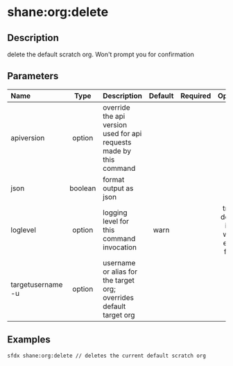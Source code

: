 <!-- This file has been generated with command 'sfdx hardis:doc:plugin:generate'. Please do not update it manually or it may be overwritten -->
# shane:org:delete

## Description

delete the default scratch org.  Won't prompt you for confirmation

## Parameters

|Name|Type|Description|Default|Required|Options|
|:---|:--:|:----------|:-----:|:------:|:-----:|
|apiversion|option|override the api version used for api requests made by this command||||
|json|boolean|format output as json||||
|loglevel|option|logging level for this command invocation|warn||trace<br/>debug<br/>info<br/>warn<br/>error<br/>fatal|
|targetusername<br/>-u|option|username or alias for the target org; overrides default target org||||

## Examples

```shell
sfdx shane:org:delete // deletes the current default scratch org
```


